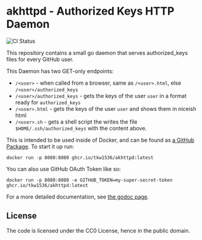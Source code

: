 # akhttpd - Authorized Keys HTTP Daemon

![CI Status](https://github.com/tkw1536/akhttpd/workflows/CI/badge.svg)

This repository contains a small go daemon that serves authorized_keys files for every GitHub user. 

This Daemon has two GET-only endpoints:

- `/<user>` - when called from a browser, same as `/<user>.html`, else `/<user>/authorized_keys`
- `/<user>/authorized_keys` - gets the keys of the user `user` in a format ready for `authorized_keys`
- `/<user>.html` - gets the keys of the user `user` and shows them in niceish html
- `/<user>.sh` - gets a shell script the writes the file `$HOME/.ssh/authorized_keys` with the content above. 

This is intended to be used inside of Docker, and can be found as [a GitHub Package](https://github.com/users/tkw1536/packages/container/package/akhttpd). 
To start it up run:

```
docker run -p 8080:8080 ghcr.io/tkw1536/akhttpd:latest
```

You can also use GitHub OAuth Token like so:

```
docker run -p 8080:8080 -e GITHUB_TOKEN=my-super-secret-token ghcr.io/tkw1536/akhttpd:latest
```

For a more detailed documentation, see [the godoc page](https://pkg.go.dev/github.com/tkw1536/akhttpd). 

## License
The code is licensed under the CC0 License, hence in the public domain. 